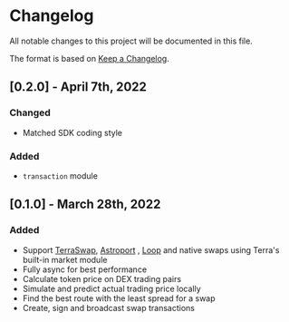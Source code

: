 # Changelog

All notable changes to this project will be documented in this file.

The format is based on [Keep a Changelog](https://keepachangelog.com/en/1.0.0/).

## [0.2.0] - April 7th, 2022

### Changed

* Matched SDK coding style

### Added

* `transaction` module

## [0.1.0] - March 28th, 2022

### Added

* Support [TerraSwap](https://app.terraswap.io/Swap), [Astroport](https://app.astroport.fi/swap)
  , [Loop](https://dex.loop.markets/) and native swaps using Terra's built-in market module
* Fully async for best performance
* Calculate token price on DEX trading pairs
* Simulate and predict actual trading price locally
* Find the best route with the least spread for a swap
* Create, sign and broadcast swap transactions
